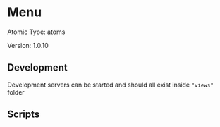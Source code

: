 # Menu

Atomic Type: atoms

Version: 1.0.10

## Development

Development servers can be started and should all exist inside `"views"` folder

## Scripts
